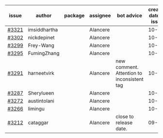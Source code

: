 | issue | author | package | assignee | bot advice | created date of issue | target release date | date from target |
| ------ | ------ | ------ | ------ | ------ | ------ | ------ | :-----: |
| [#3321](https://github.com/Azure/sdk-release-request/issues/3321) | imsiddhartha |  | Alancere |  | 10-28 | 11-25 |  |
| [#3302](https://github.com/Azure/sdk-release-request/issues/3302) | nickdepinet |  | Alancere |  | 10-26 | 11-25 |  |
| [#3299](https://github.com/Azure/sdk-release-request/issues/3299) | Frey-Wang |  | Alancere |  | 10-26 | 11-25 |  |
| [#3295](https://github.com/Azure/sdk-release-request/issues/3295) | FumingZhang |  | Alancere |  | 10-25 | 11-25 |  |
| [#3291](https://github.com/Azure/sdk-release-request/issues/3291) | harneetvirk |  | Alancere | new comment. Attention to inconsistent tag | 10-25 | 11-25 |  |
| [#3287](https://github.com/Azure/sdk-release-request/issues/3287) | Sherylueen |  | Alancere |  | 10-24 | 11-16 |  |
| [#3272](https://github.com/Azure/sdk-release-request/issues/3272) | austintolani |  | Alancere |  | 10-12 | 10-28 |  |
| [#3266](https://github.com/Azure/sdk-release-request/issues/3266) | limingu |  | Alancere |  | 10-12 | 10-28 |  |
| [#3212](https://github.com/Azure/sdk-release-request/issues/3212) | cataggar |  | Alancere | close to release date.  | 09-26 | 10-31 | 0 |
